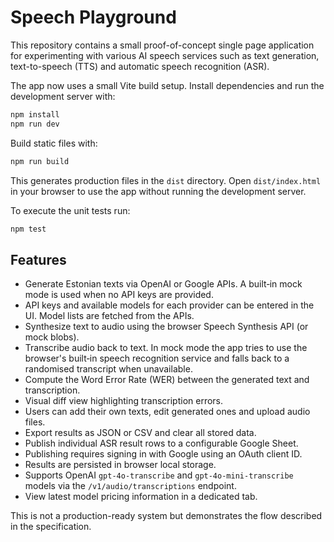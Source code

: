 # Speech Playground

This repository contains a small proof-of-concept single page application for experimenting with various AI speech services such as text generation, text-to-speech (TTS) and automatic speech recognition (ASR).

The app now uses a small Vite build setup. Install dependencies and run the development server with:

```bash
npm install
npm run dev
```

Build static files with:

```bash
npm run build
```

This generates production files in the `dist` directory. Open
`dist/index.html` in your browser to use the app without running the
development server.

To execute the unit tests run:

```bash
npm test
```

## Features

- Generate Estonian texts via OpenAI or Google APIs. A built‑in mock mode is used when no API keys are provided.
- API keys and available models for each provider can be entered in the UI. Model lists are fetched from the APIs.
- Synthesize text to audio using the browser Speech Synthesis API (or mock blobs).
- Transcribe audio back to text. In mock mode the app tries to use the browser's built‑in speech recognition service and falls back to a randomised transcript when unavailable.
- Compute the Word Error Rate (WER) between the generated text and transcription.
- Visual diff view highlighting transcription errors.
- Users can add their own texts, edit generated ones and upload audio files.
- Export results as JSON or CSV and clear all stored data.
- Publish individual ASR result rows to a configurable Google Sheet.
- Publishing requires signing in with Google using an OAuth client ID.
- Results are persisted in browser local storage.
- Supports OpenAI `gpt-4o-transcribe` and `gpt-4o-mini-transcribe` models via
  the `/v1/audio/transcriptions` endpoint.
- View latest model pricing information in a dedicated tab.

This is not a production-ready system but demonstrates the flow described in the specification.
